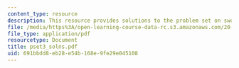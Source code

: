 ```yaml
---
content_type: resource
description: This resource provides solutions to the problem set on swollen hydrogels.
file: /media/https%3A/open-learning-course-data-rc.s3.amazonaws.com/20-462j-molecular-principles-of-biomaterials-spring-2006/691bbdd8eb28e54b168e9fe29e045108_pset3_solns.pdf
file_type: application/pdf
resourcetype: Document
title: pset3_solns.pdf
uid: 691bbdd8-eb28-e54b-168e-9fe29e045108
---
```

